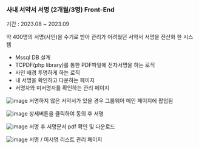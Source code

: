 ### 사내 서약서 서명 (2개월/3명) Front-End

기간 : 2023.08 ~ 2023.09

약 400명의 서명(사인)을 수기로 받아 관리가 어려웠던 서약서 서명을 전산화 한 시스템

- Mssql DB 설계
- TCPDF(php library)를 통한 PDF파일에 전자서명을 하는 로직
- 사인 배경 투명하게 하는 로직
- 내 서명을 확인하고 다운하는 페이지
- 서명자와 미서명자를 확인하는 관리 페이지

![image](https://github.com/user-attachments/assets/3c18e5ab-c084-493f-af10-4c7d828c1f17)
서명하지 않은 서약서가 있을 경우 그룹웨어 메인 페이지에 팝업됨

![image](https://github.com/user-attachments/assets/fef35c3c-0077-4304-9f6a-522ec87433a8)
상세버튼을 클릭하여 동의 후 서명

![image](https://github.com/user-attachments/assets/51551a71-42d9-431a-adde-999ee2194924)
서명 후 서명문서 pdf 확인 및 다운로드

![image](https://github.com/user-attachments/assets/07d15998-de89-4ec3-8f3e-784440773905)
서명 / 미서명 리스트 관리 페이지
